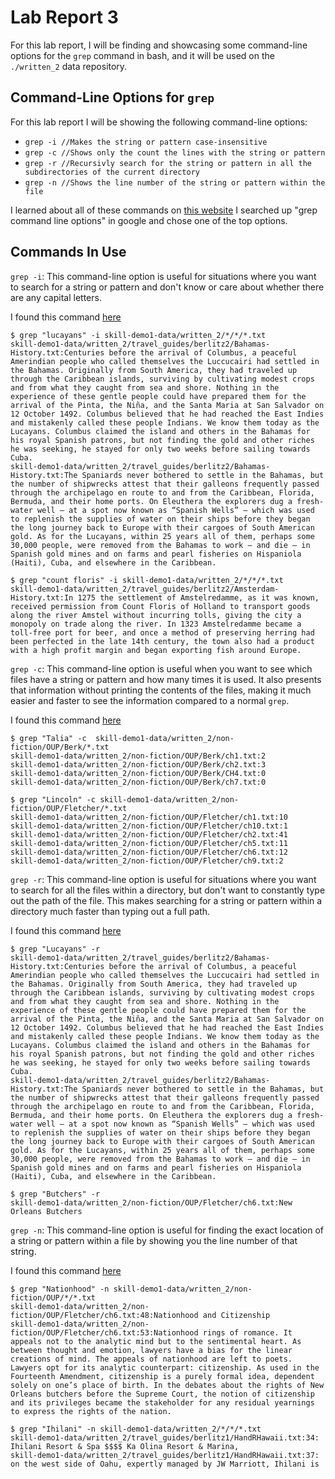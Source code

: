 # Lab Report 3

For this lab report, I will be finding and showcasing some command-line options for the ```grep``` command in bash, and it will be used on the ```./written_2``` data repository.

## Command-Line Options for ```grep```

For this lab report I will be showing the following command-line options:

* ```grep -i //Makes the string or pattern case-insensitive```
* ```grep -c //Shows only the count the lines with the string or pattern```
* ```grep -r //Recursivly search for the string or pattern in all the subdirectories of the current directory```
* ```grep -n //Shows the line number of the string or pattern within the file```

I learned about all of these commands on [this website](https://man7.org/linux/man-pages/man1/grep.1.html)
I searched up "grep command line options" in google and chose one of the top options.

## Commands In Use

```grep -i```:
This command-line option is useful for situations where you want to search for a string or pattern and don't know or care about whether there are any capital letters.

I found this command [here](https://man7.org/linux/man-pages/man1/grep.1.html)

```
$ grep "lucayans" -i skill-demo1-data/written_2/*/*/*.txt
skill-demo1-data/written_2/travel_guides/berlitz2/Bahamas-History.txt:Centuries before the arrival of Columbus, a peaceful Amerindian people who called themselves the Luccucairi had settled in the Bahamas. Originally from South America, they had traveled up through the Caribbean islands, surviving by cultivating modest crops and from what they caught from sea and shore. Nothing in the experience of these gentle people could have prepared them for the arrival of the Pinta, the Niña, and the Santa Maria at San Salvador on 12 October 1492. Columbus believed that he had reached the East Indies and mistakenly called these people Indians. We know them today as the Lucayans. Columbus claimed the island and others in the Bahamas for his royal Spanish patrons, but not finding the gold and other riches he was seeking, he stayed for only two weeks before sailing towards Cuba.
skill-demo1-data/written_2/travel_guides/berlitz2/Bahamas-History.txt:The Spaniards never bothered to settle in the Bahamas, but the number of shipwrecks attest that their galleons frequently passed through the archipelago en route to and from the Caribbean, Florida, Bermuda, and their home ports. On Eleuthera the explorers dug a fresh-water well — at a spot now known as “Spanish Wells” — which was used to replenish the supplies of water on their ships before they began the long journey back to Europe with their cargoes of South American gold. As for the Lucayans, within 25 years all of them, perhaps some 30,000 people, were removed from the Bahamas to work — and die — in Spanish gold mines and on farms and pearl fisheries on Hispaniola (Haiti), Cuba, and elsewhere in the Caribbean.
```

```
$ grep "count floris" -i skill-demo1-data/written_2/*/*/*.txt
skill-demo1-data/written_2/travel_guides/berlitz2/Amsterdam-History.txt:In 1275 the settlement of Amstelredamme, as it was known, received permission from Count Floris of Holland to transport goods along the river Amstel without incurring tolls, giving the city a monopoly on trade along the river. In 1323 Amstelredamme became a toll-free port for beer, and once a method of preserving herring had been perfected in the late 14th century, the town also had a product with a high profit margin and began exporting fish around Europe.
```



```grep -c```:
This command-line option is useful when you want to see which files have a string or pattern and how many times it is used. It also presents that information without printing the contents of the files, making it much easier and faster to see the information compared to a normal ```grep```.

I found this command [here](https://man7.org/linux/man-pages/man1/grep.1.html)

```
$ grep "Talia" -c  skill-demo1-data/written_2/non-fiction/OUP/Berk/*.txt
skill-demo1-data/written_2/non-fiction/OUP/Berk/ch1.txt:2
skill-demo1-data/written_2/non-fiction/OUP/Berk/ch2.txt:3
skill-demo1-data/written_2/non-fiction/OUP/Berk/CH4.txt:0
skill-demo1-data/written_2/non-fiction/OUP/Berk/ch7.txt:0
```

```
$ grep "Lincoln" -c skill-demo1-data/written_2/non-fiction/OUP/Fletcher/*.txt
skill-demo1-data/written_2/non-fiction/OUP/Fletcher/ch1.txt:10
skill-demo1-data/written_2/non-fiction/OUP/Fletcher/ch10.txt:1
skill-demo1-data/written_2/non-fiction/OUP/Fletcher/ch2.txt:41
skill-demo1-data/written_2/non-fiction/OUP/Fletcher/ch5.txt:11
skill-demo1-data/written_2/non-fiction/OUP/Fletcher/ch6.txt:12
skill-demo1-data/written_2/non-fiction/OUP/Fletcher/ch9.txt:2
```



```grep -r```:
This command-line option is useful for situations where you want to search for all the files within a directory, but don't want to constantly type out the path of the file. This makes searching for a string or pattern within a directory much faster than typing out a full path.

I found this command [here](https://man7.org/linux/man-pages/man1/grep.1.html)

```
$ grep "Lucayans" -r
skill-demo1-data/written_2/travel_guides/berlitz2/Bahamas-History.txt:Centuries before the arrival of Columbus, a peaceful Amerindian people who called themselves the Luccucairi had settled in the Bahamas. Originally from South America, they had traveled up through the Caribbean islands, surviving by cultivating modest crops and from what they caught from sea and shore. Nothing in the experience of these gentle people could have prepared them for the arrival of the Pinta, the Niña, and the Santa Maria at San Salvador on 12 October 1492. Columbus believed that he had reached the East Indies and mistakenly called these people Indians. We know them today as the Lucayans. Columbus claimed the island and others in the Bahamas for his royal Spanish patrons, but not finding the gold and other riches he was seeking, he stayed for only two weeks before sailing towards Cuba.
skill-demo1-data/written_2/travel_guides/berlitz2/Bahamas-History.txt:The Spaniards never bothered to settle in the Bahamas, but the number of shipwrecks attest that their galleons frequently passed through the archipelago en route to and from the Caribbean, Florida, Bermuda, and their home ports. On Eleuthera the explorers dug a fresh-water well — at a spot now known as “Spanish Wells” — which was used to replenish the supplies of water on their ships before they began the long journey back to Europe with their cargoes of South American gold. As for the Lucayans, within 25 years all of them, perhaps some 30,000 people, were removed from the Bahamas to work — and die — in Spanish gold mines and on farms and pearl fisheries on Hispaniola (Haiti), Cuba, and elsewhere in the Caribbean.
```

```
$ grep "Butchers" -r
skill-demo1-data/written_2/non-fiction/OUP/Fletcher/ch6.txt:New Orleans Butchers
```



```grep -n```:
This command-line option is useful for finding the exact location of a string or pattern within a file by showing you the line number of that string.

I found this command [here](https://man7.org/linux/man-pages/man1/grep.1.html)

```
$ grep "Nationhood" -n skill-demo1-data/written_2/non-fiction/OUP/*/*.txt
skill-demo1-data/written_2/non-fiction/OUP/Fletcher/ch6.txt:48:Nationhood and Citizenship
skill-demo1-data/written_2/non-fiction/OUP/Fletcher/ch6.txt:53:Nationhood rings of romance. It appeals not to the analytic mind but to the sentimental heart. As between thought and emotion, lawyers have a bias for the linear creations of mind. The appeals of nationhood are left to poets. Lawyers opt for its analytic counterpart: citizenship. As used in the Fourteenth Amendment, citizenship is a purely formal idea, dependent solely on one’s place of birth. In the debates about the rights of New Orleans butchers before the Supreme Court, the notion of citizenship and its privileges became the stakeholder for any residual yearnings to express the rights of the nation.
```

```
$ grep "Ihilani" -n skill-demo1-data/written_2/*/*/*.txt
skill-demo1-data/written_2/travel_guides/berlitz1/HandRHawaii.txt:34:        Ihilani Resort & Spa $$$$ Ka Olina Resort & Marina,
skill-demo1-data/written_2/travel_guides/berlitz1/HandRHawaii.txt:37:        on the west side of Oahu, expertly managed by JW Marriott, Ihilani is
```


